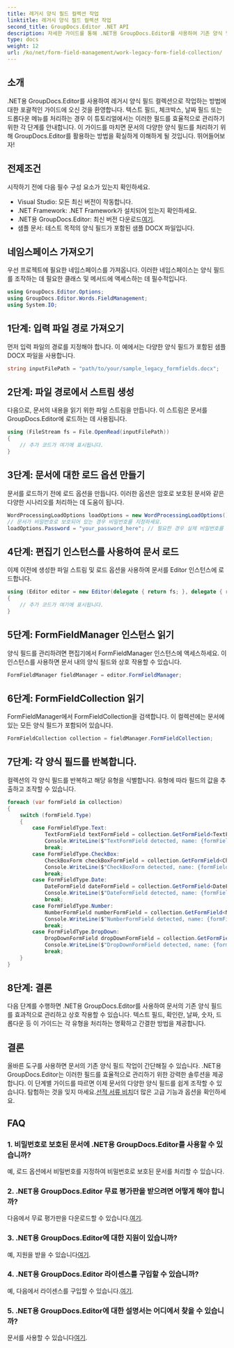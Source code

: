 ```yaml
---
title: 레거시 양식 필드 컬렉션 작업
linktitle: 레거시 양식 필드 컬렉션 작업
second_title: GroupDocs.Editor .NET API
description: 자세한 가이드를 통해 .NET용 GroupDocs.Editor를 사용하여 기존 양식 필드를 관리하는 방법을 알아보세요. 텍스트 필드, 체크박스, 날짜 등을 처리하는 데 적합합니다.
type: docs
weight: 12
url: /ko/net/form-field-management/work-legacy-form-field-collection/
---
```

## 소개
.NET용 GroupDocs.Editor를 사용하여 레거시 양식 필드 컬렉션으로 작업하는 방법에 대한 포괄적인 가이드에 오신 것을 환영합니다. 텍스트 필드, 체크박스, 날짜 필드 또는 드롭다운 메뉴를 처리하는 경우 이 튜토리얼에서는 이러한 필드를 효율적으로 관리하기 위한 각 단계를 안내합니다. 이 가이드를 마치면 문서의 다양한 양식 필드를 처리하기 위해 GroupDocs.Editor를 활용하는 방법을 확실하게 이해하게 될 것입니다. 뛰어들어보자!
## 전제조건
시작하기 전에 다음 필수 구성 요소가 있는지 확인하세요.
- Visual Studio: 모든 최신 버전이 작동합니다.
- .NET Framework: .NET Framework가 설치되어 있는지 확인하세요.
-  .NET용 GroupDocs.Editor: 최신 버전 다운로드[여기](https://releases.groupdocs.com/editor/net/).
- 샘플 문서: 테스트 목적의 양식 필드가 포함된 샘플 DOCX 파일입니다.
## 네임스페이스 가져오기
우선 프로젝트에 필요한 네임스페이스를 가져옵니다. 이러한 네임스페이스는 양식 필드를 조작하는 데 필요한 클래스 및 메서드에 액세스하는 데 필수적입니다.
```csharp
using GroupDocs.Editor.Options;
using GroupDocs.Editor.Words.FieldManagement;
using System.IO;
```
## 1단계: 입력 파일 경로 가져오기
먼저 입력 파일의 경로를 지정해야 합니다. 이 예에서는 다양한 양식 필드가 포함된 샘플 DOCX 파일을 사용합니다.
```csharp
string inputFilePath = "path/to/your/sample_legacy_formfields.docx";
```
## 2단계: 파일 경로에서 스트림 생성
다음으로, 문서의 내용을 읽기 위한 파일 스트림을 만듭니다. 이 스트림은 문서를 GroupDocs.Editor에 로드하는 데 사용됩니다.
```csharp
using (FileStream fs = File.OpenRead(inputFilePath))
{
    // 추가 코드가 여기에 표시됩니다.
}
```
## 3단계: 문서에 대한 로드 옵션 만들기
문서를 로드하기 전에 로드 옵션을 만듭니다. 이러한 옵션은 암호로 보호된 문서와 같은 다양한 시나리오를 처리하는 데 도움이 됩니다.
```csharp
WordProcessingLoadOptions loadOptions = new WordProcessingLoadOptions();
// 문서가 비밀번호로 보호되어 있는 경우 비밀번호를 지정하세요.
loadOptions.Password = "your_password_here"; // 필요한 경우 실제 비밀번호를 사용하세요.
```
## 4단계: 편집기 인스턴스를 사용하여 문서 로드
이제 이전에 생성한 파일 스트림 및 로드 옵션을 사용하여 문서를 Editor 인스턴스에 로드합니다.
```csharp
using (Editor editor = new Editor(delegate { return fs; }, delegate { return loadOptions; }))
{
    // 추가 코드가 여기에 표시됩니다.
}
```
## 5단계: FormFieldManager 인스턴스 읽기
양식 필드를 관리하려면 편집기에서 FormFieldManager 인스턴스에 액세스하세요. 이 인스턴스를 사용하면 문서 내의 양식 필드와 상호 작용할 수 있습니다.
```csharp
FormFieldManager fieldManager = editor.FormFieldManager;
```
## 6단계: FormFieldCollection 읽기
FormFieldManager에서 FormFieldCollection을 검색합니다. 이 컬렉션에는 문서에 있는 모든 양식 필드가 포함되어 있습니다.
```csharp
FormFieldCollection collection = fieldManager.FormFieldCollection;
```
## 7단계: 각 양식 필드를 반복합니다.
컬렉션의 각 양식 필드를 반복하고 해당 유형을 식별합니다. 유형에 따라 필드의 값을 추출하고 조작할 수 있습니다.
```csharp
foreach (var formField in collection)
{
    switch (formField.Type)
    {
        case FormFieldType.Text:
            TextFormField textFormField = collection.GetFormField<TextFormField>(formField.Name);
            Console.WriteLine($"TextFormField detected, name: {formField.Name}, value: {textFormField.Value}");
            break;
        case FormFieldType.CheckBox:
            CheckBoxForm checkBoxFormField = collection.GetFormField<CheckBoxForm>(formField.Name);
            Console.WriteLine($"CheckBoxForm detected, name: {formField.Name}, value: {checkBoxFormField.Value}");
            break;
        case FormFieldType.Date:
            DateFormField dateFormField = collection.GetFormField<DateFormField>(formField.Name);
            Console.WriteLine($"DateFormField detected, name: {formField.Name}, value: {dateFormField.Value}");
            break;
        case FormFieldType.Number:
            NumberFormField numberFormField = collection.GetFormField<NumberFormField>(formField.Name);
            Console.WriteLine($"NumberFormField detected, name: {formField.Name}, value: {numberFormField.Value}");
            break;
        case FormFieldType.DropDown:
            DropDownFormField dropDownFormField = collection.GetFormField<DropDownFormField>(formField.Name);
            Console.WriteLine($"DropDownFormField detected, name: {formField.Name}, value selected: {dropDownFormField.Value[dropDownFormField.SelectedIndex]}");
            break;
    }
}
```
## 8단계: 결론
다음 단계를 수행하면 .NET용 GroupDocs.Editor를 사용하여 문서의 기존 양식 필드를 효과적으로 관리하고 상호 작용할 수 있습니다. 텍스트 필드, 확인란, 날짜, 숫자, 드롭다운 등 이 가이드는 각 유형을 처리하는 명확하고 간결한 방법을 제공합니다.
## 결론
 올바른 도구를 사용하면 문서의 기존 양식 필드 작업이 간단해질 수 있습니다. .NET용 GroupDocs.Editor는 이러한 필드를 효율적으로 관리하기 위한 강력한 솔루션을 제공합니다. 이 단계별 가이드를 따르면 이제 문서의 다양한 양식 필드를 쉽게 조작할 수 있습니다. 탐험하는 것을 잊지 마세요.[선적 서류 비치](https://reference.groupdocs.com/editor/net/)더 많은 고급 기능과 옵션을 확인하세요.
## FAQ
### 1. 비밀번호로 보호된 문서에 .NET용 GroupDocs.Editor를 사용할 수 있습니까?
예, 로드 옵션에서 비밀번호를 지정하여 비밀번호로 보호된 문서를 처리할 수 있습니다.
### 2. .NET용 GroupDocs.Editor 무료 평가판을 받으려면 어떻게 해야 합니까?
 다음에서 무료 평가판을 다운로드할 수 있습니다.[여기](https://releases.groupdocs.com/).
### 3. .NET용 GroupDocs.Editor에 대한 지원이 있습니까?
 예, 지원을 받을 수 있습니다[여기](https://forum.groupdocs.com/c/editor/20).
### 4. .NET용 GroupDocs.Editor 라이센스를 구입할 수 있습니까?
 예, 다음에서 라이센스를 구입할 수 있습니다.[여기](https://purchase.groupdocs.com/buy).
### 5. .NET용 GroupDocs.Editor에 대한 설명서는 어디에서 찾을 수 있습니까?
문서를 사용할 수 있습니다[여기](https://reference.groupdocs.com/editor/net/).